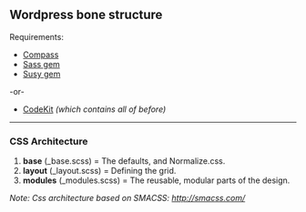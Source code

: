 ## Wordpress bone structure

Requirements: 
+ [Compass](http://compass-style.org/) 
+ [Sass gem](http://rubygems.org/gems/sass) 
+ [Susy gem](http://rubygems.org/search?utf8=%E2%9C%93&query=susy)  

-or-

+ [CodeKit](http://incident57.com/codekit/) *(which contains all of before)*


------------
### CSS Architecture

1. **base** (_base.scss) = The defaults, and Normalize.css.
2. **layout** (_layout.scss) = Defining the grid. 
3. **modules** (_modules.scss) = The reusable, modular parts of the design. 

*Note: Css architecture based on SMACSS: http://smacss.com/*



